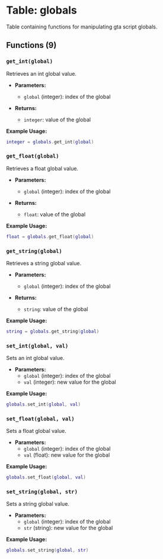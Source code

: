 # Table: globals

Table containing functions for manipulating gta script globals.

## Functions (9)

### `get_int(global)`

Retrieves an int global value.

- **Parameters:**
  - `global` (integer): index of the global

- **Returns:**
  - `integer`: value of the global

**Example Usage:**
```lua
integer = globals.get_int(global)
```

### `get_float(global)`

Retrieves a float global value.

- **Parameters:**
  - `global` (integer): index of the global

- **Returns:**
  - `float`: value of the global

**Example Usage:**
```lua
float = globals.get_float(global)
```

### `get_string(global)`

Retrieves a string global value.

- **Parameters:**
  - `global` (integer): index of the global

- **Returns:**
  - `string`: value of the global

**Example Usage:**
```lua
string = globals.get_string(global)
```

### `set_int(global, val)`

Sets an int global value.

- **Parameters:**
  - `global` (integer): index of the global
  - `val` (integer): new value for the global

**Example Usage:**
```lua
globals.set_int(global, val)
```

### `set_float(global, val)`

Sets a float global value.

- **Parameters:**
  - `global` (integer): index of the global
  - `val` (float): new value for the global

**Example Usage:**
```lua
globals.set_float(global, val)
```

### `set_string(global, str)`

Sets a string global value.

- **Parameters:**
  - `global` (integer): index of the global
  - `str` (string): new value for the global

**Example Usage:**
```lua
globals.set_string(global, str)
```

